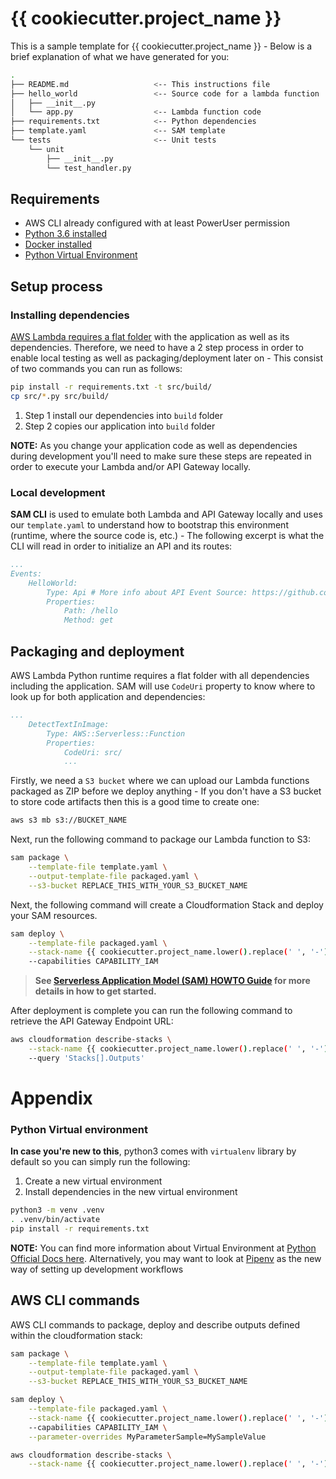 # {{ cookiecutter.project_name }}

This is a sample template for {{ cookiecutter.project_name }} - Below is a brief explanation of what we have generated for you:

```bash
.
├── README.md                   <-- This instructions file
├── hello_world                 <-- Source code for a lambda function
│   ├── __init__.py
│   └── app.py                  <-- Lambda function code
├── requirements.txt            <-- Python dependencies
├── template.yaml               <-- SAM template
└── tests                       <-- Unit tests
    └── unit
        ├── __init__.py
        └── test_handler.py
```

## Requirements

* AWS CLI already configured with at least PowerUser permission
* [Python 3.6 installed](https://www.python.org/downloads/)
* [Docker installed](https://www.docker.com/community-edition)
* [Python Virtual Environment](http://docs.python-guide.org/en/latest/dev/virtualenvs/)

## Setup process

### Installing dependencies

[AWS Lambda requires a flat folder](https://docs.aws.amazon.com/lambda/latest/dg/lambda-python-how-to-create-deployment-package.html) with the application as well as its dependencies. Therefore, we need to have a 2 step process in order to enable local testing as well as packaging/deployment later on - This consist of two commands you can run as follows:

```bash
pip install -r requirements.txt -t src/build/
cp src/*.py src/build/
```

1. Step 1 install our dependencies into ``build`` folder 
2. Step 2 copies our application into ``build`` folder

**NOTE:** As you change your application code as well as dependencies during development you'll need to make sure these steps are repeated in order to execute your Lambda and/or API Gateway locally.

### Local development

**SAM CLI** is used to emulate both Lambda and API Gateway locally and uses our `template.yaml` to understand how to bootstrap this environment (runtime, where the source code is, etc.) - The following excerpt is what the CLI will read in order to initialize an API and its routes:

```yaml
...
Events:
    HelloWorld:
        Type: Api # More info about API Event Source: https://github.com/awslabs/serverless-application-model/blob/master/versions/2016-10-31.md#api
        Properties:
            Path: /hello
            Method: get
```

## Packaging and deployment

AWS Lambda Python runtime requires a flat folder with all dependencies including the application. SAM will use `CodeUri` property to know where to look up for both application and dependencies:

```yaml
...
    DetectTextInImage:
        Type: AWS::Serverless::Function
        Properties:
            CodeUri: src/
            ...
```

Firstly, we need a `S3 bucket` where we can upload our Lambda functions packaged as ZIP before we deploy anything - If you don't have a S3 bucket to store code artifacts then this is a good time to create one:

```bash
aws s3 mb s3://BUCKET_NAME
```

Next, run the following command to package our Lambda function to S3:

```bash
sam package \
    --template-file template.yaml \
    --output-template-file packaged.yaml \
    --s3-bucket REPLACE_THIS_WITH_YOUR_S3_BUCKET_NAME
```

Next, the following command will create a Cloudformation Stack and deploy your SAM resources.

```bash
sam deploy \
    --template-file packaged.yaml \
    --stack-name {{ cookiecutter.project_name.lower().replace(' ', '-') }} \
    --capabilities CAPABILITY_IAM
```

> **See [Serverless Application Model (SAM) HOWTO Guide](https://github.com/awslabs/serverless-application-model/blob/master/HOWTO.md) for more details in how to get started.**

After deployment is complete you can run the following command to retrieve the API Gateway Endpoint URL:

```bash
aws cloudformation describe-stacks \
    --stack-name {{ cookiecutter.project_name.lower().replace(' ', '-') }} \
    --query 'Stacks[].Outputs'
``` 

# Appendix

### Python Virtual environment

**In case you're new to this**, python3 comes with `virtualenv` library by default so you can simply run the following:

1. Create a new virtual environment
2. Install dependencies in the new virtual environment

```bash
python3 -m venv .venv
. .venv/bin/activate
pip install -r requirements.txt
```


**NOTE:** You can find more information about Virtual Environment at [Python Official Docs here](https://docs.python.org/3/tutorial/venv.html). Alternatively, you may want to look at [Pipenv](https://github.com/pypa/pipenv) as the new way of setting up development workflows
## AWS CLI commands

AWS CLI commands to package, deploy and describe outputs defined within the cloudformation stack:

```bash
sam package \
    --template-file template.yaml \
    --output-template-file packaged.yaml \
    --s3-bucket REPLACE_THIS_WITH_YOUR_S3_BUCKET_NAME

sam deploy \
    --template-file packaged.yaml \
    --stack-name {{ cookiecutter.project_name.lower().replace(' ', '-') }} \
    --capabilities CAPABILITY_IAM \
    --parameter-overrides MyParameterSample=MySampleValue

aws cloudformation describe-stacks \
    --stack-name {{ cookiecutter.project_name.lower().replace(' ', '-') }} --query 'Stacks[].Outputs'
```
